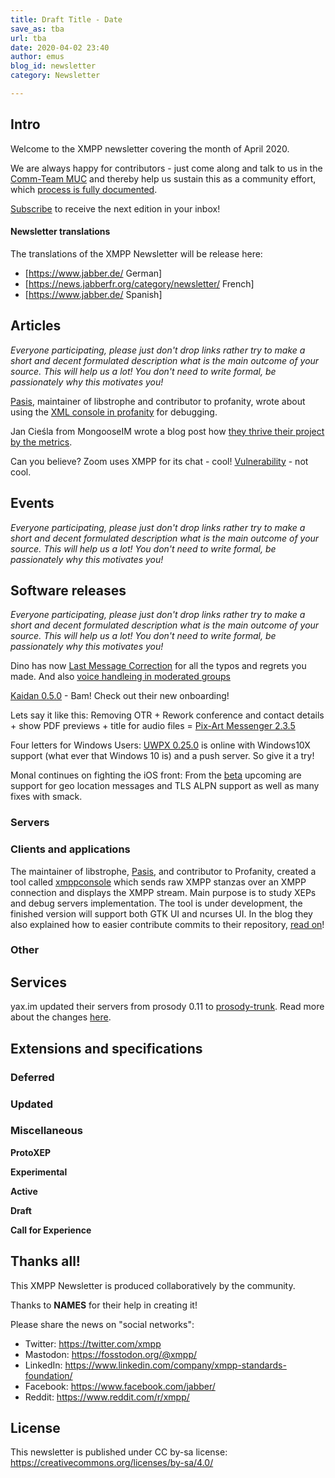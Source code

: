 ```yaml
---
title: Draft Title - Date
save_as: tba
url: tba
date: 2020-04-02 23:40
author: emus
blog_id: newsletter
category: Newsletter

---
```



## Intro

Welcome to the XMPP newsletter covering the month of April 2020.


We are always happy for contributors - just come along and talk to us in the [Comm-Team MUC](xmpp:commteam@muc.xmpp.org?join) and thereby help us sustain this as a community effort, which [process is fully documented](https://wiki.xmpp.org/web/News_and_Articles_for_the_next_XMPP_Newsletter).

[Subscribe](https://tinyletter.com/xmpp) to receive the next edition in your inbox!


#### Newsletter translations


The translations of the XMPP Newsletter will be release here:

- [https://www.jabber.de/ German]
- [https://news.jabberfr.org/category/newsletter/ French]
- [https://www.jabber.de/ Spanish]


## Articles

_Everyone participating, please just don't drop links rather try to make a short and decent formulated description what is the main outcome of your source. This will help us a lot! You don't need to write formal, be passionately why this motivates you!_

[Pasis](https://github.com/pasis), maintainer of libstrophe and contributor to profanity, wrote about using the [XML console in profanity](https://profanity-im.github.io/blog/post/xml-console-in-profanity/) for debugging.



Jan Cieśla from MongooseIM wrote a blog post how [they thrive their project by the metrics](https://www.erlang-solutions.com/blog/how-data-drives-mongooseim.html).


Can you believe? Zoom uses XMPP for its chat - cool! [Vulnerability](https://blog.talosintelligence.com/2020/04/zoom-user-enumeration.html) - not cool.

## Events

_Everyone participating, please just don't drop links rather try to make a short and decent formulated description what is the main outcome of your source. This will help us a lot! You don't need to write formal, be passionately why this motivates you!_

## Software releases

_Everyone participating, please just don't drop links rather try to make a short and decent formulated description what is the main outcome of your source. This will help us a lot! You don't need to write formal, be passionately why this motivates you!_

Dino has now [Last Message Correction](https://github.com/dino/dino/commit/871ff33ac79f3d17b0260b8bfcd27780038edd6d) for all the typos and regrets you made. And also [voice handleing in moderated groups](https://github.com/dino/dino/commit/2631a9bdbaf9a40f329f05c55c6e2ea38efeb10c)

[Kaidan 0.5.0](https://www.kaidan.im/2020/04/06/kaidan-0.5.0/) - Bam! Check out their new onboarding!

Lets say it like this: Removing OTR + Rework conference and contact details + show PDF previews + title for audio files = [Pix-Art Messenger 2.3.5](https://github.com/kriztan/Pix-Art-Messenger/blob/master/CHANGELOG.md)

Four letters for Windows Users: [UWPX 0.25.0](https://github.com/UWPX/UWPX-Client/releases/tag/v.0.25.0.0) is online with Windows10X support (what ever that Windows 10 is) and a push server. So give it a try!

Monal continues on fighting the iOS front: From the [beta](https://monal.im/blog/4-6-betas/) upcoming are support for geo location messages and TLS ALPN support as well as many fixes with smack.


### Servers




### Clients and applications

The maintainer of libstrophe, [Pasis](https://github.com/pasis), and contributor to Profanity, created a tool called [xmppconsole](https://github.com/pasis/xmppconsole) which sends raw XMPP stanzas over an XMPP connection and displays the XMPP stream. Main purpose is to study XEPs and debug servers implementation.
The tool is under development, the finished version will support both GTK UI and ncurses UI. In the blog they also explained how to easier contribute commits to their repository, [read on](https://profanity-im.github.io/blog/post/contributing-a-patch-via-github/)!

### Other


## Services

yax.im updated their servers from prosody 0.11 to [prosody-trunk](https://hg.prosody.im/trunk/file/d0e6d5bc7ea2/CHANGES). Read more about the changes [here](https://yaxim.org/blog/2020/04/23/new-prosody-on-yax-dot-im/).


## Extensions and specifications

### Deferred

### Updated

### Miscellaneous

**ProtoXEP**

**Experimental**

**Active**

**Draft**

**Call for Experience**


## Thanks all!

This XMPP Newsletter is produced collaboratively by the community.

Thanks to **NAMES** for their help in creating it!

Please share the news on "social networks":

* Twitter: https://twitter.com/xmpp
* Mastodon: https://fosstodon.org/@xmpp/
* LinkedIn: https://www.linkedin.com/company/xmpp-standards-foundation/
* Facebook: https://www.facebook.com/jabber/
* Reddit: https://www.reddit.com/r/xmpp/


## License

This newsletter is published under CC by-sa license: https://creativecommons.org/licenses/by-sa/4.0/
